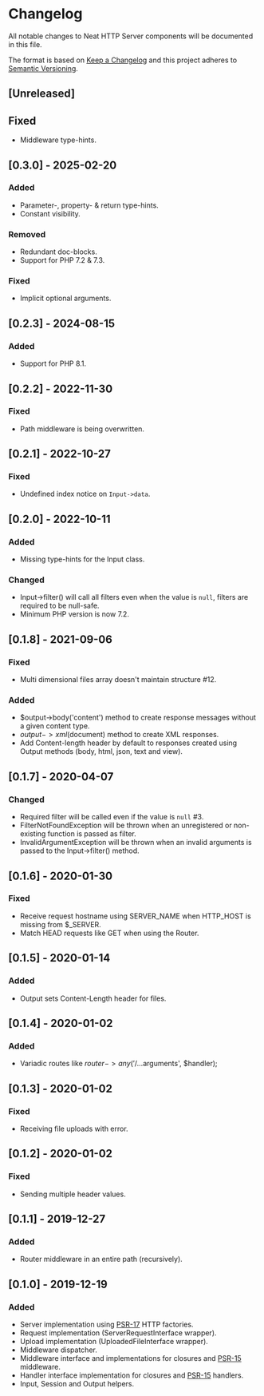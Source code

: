 # Changelog
All notable changes to Neat HTTP Server components will be documented in this file.

The format is based on [Keep a Changelog](https://keepachangelog.com/en/1.0.0/)
and this project adheres to [Semantic Versioning](https://semver.org/spec/v2.0.0.html).

## [Unreleased]
## Fixed
- Middleware type-hints.

## [0.3.0] - 2025-02-20
### Added
- Parameter-, property- & return type-hints.
- Constant visibility.

### Removed
- Redundant doc-blocks.
- Support for PHP 7.2 & 7.3.

### Fixed
- Implicit optional arguments.

## [0.2.3] - 2024-08-15
### Added
- Support for PHP 8.1.

## [0.2.2] - 2022-11-30
### Fixed
- Path middleware is being overwritten.

## [0.2.1] - 2022-10-27
### Fixed
- Undefined index notice on `Input->data`.

## [0.2.0] - 2022-10-11
### Added
- Missing type-hints for the Input class.

### Changed
- Input->filter() will call all filters even when the value is `null`, filters are required to be null-safe.
- Minimum PHP version is now 7.2.

## [0.1.8] - 2021-09-06
### Fixed
- Multi dimensional files array doesn't maintain structure #12.

### Added
- $output->body('content') method to create response messages without a given content type.
- $output->xml($document) method to create XML responses.
- Add Content-length header by default to responses created using Output methods (body, html, json, text and view).

## [0.1.7] - 2020-04-07
### Changed
- Required filter will be called even if the value is `null` #3.
- FilterNotFoundException will be thrown when an unregistered or non-existing function is passed as filter.
- InvalidArgumentException will be thrown when an invalid arguments is passed to the Input->filter() method.

## [0.1.6] - 2020-01-30
### Fixed
- Receive request hostname using SERVER_NAME when HTTP_HOST is missing from $_SERVER.
- Match HEAD requests like GET when using the Router.

## [0.1.5] - 2020-01-14
### Added
- Output sets Content-Length header for files.

## [0.1.4] - 2020-01-02
### Added
- Variadic routes like $router->any('/...$arguments', $handler);

## [0.1.3] - 2020-01-02
### Fixed
- Receiving file uploads with error.

## [0.1.2] - 2020-01-02
### Fixed
- Sending multiple header values.

## [0.1.1] - 2019-12-27
### Added
- Router middleware in an entire path (recursively).

## [0.1.0] - 2019-12-19
### Added
- Server implementation using [PSR-17](https://www.php-fig.org/psr/psr-17/) HTTP factories.
- Request implementation (ServerRequestInterface wrapper).
- Upload implementation (UploadedFileInterface wrapper).
- Middleware dispatcher.
- Middleware interface and implementations for closures and [PSR-15](https://www.php-fig.org/psr/psr-15/) middleware.
- Handler interface implementation for closures and [PSR-15](https://www.php-fig.org/psr/psr-15/) handlers.
- Input, Session and Output helpers.
